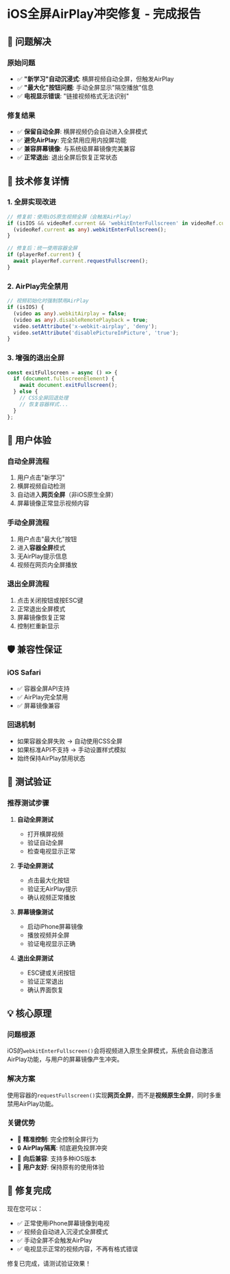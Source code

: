# iOS全屏AirPlay冲突修复 - 完成报告

## 🎯 **问题解决**

### 原始问题
- ✅ **"新学习"自动沉浸式**: 横屏视频自动全屏，但触发AirPlay
- ✅ **"最大化"按钮问题**: 手动全屏显示"隔空播放"信息
- ✅ **电视显示错误**: "链接视频格式无法识别"

### 修复结果
- ✅ **保留自动全屏**: 横屏视频仍会自动进入全屏模式
- ✅ **避免AirPlay**: 完全禁用应用内投屏功能
- ✅ **兼容屏幕镜像**: 与系统级屏幕镜像完美兼容
- ✅ **正常退出**: 退出全屏后恢复正常状态

## 🔧 **技术修复详情**

### 1. 全屏实现改进
```typescript
// 修复前：使用iOS原生视频全屏（会触发AirPlay）
if (isIOS && videoRef.current && 'webkitEnterFullscreen' in videoRef.current) {
  (videoRef.current as any).webkitEnterFullscreen();
}

// 修复后：统一使用容器全屏
if (playerRef.current) {
  await playerRef.current.requestFullscreen();
}
```

### 2. AirPlay完全禁用
```typescript
// 视频初始化时强制禁用AirPlay
if (isIOS) {
  (video as any).webkitAirplay = false;
  (video as any).disableRemotePlayback = true;
  video.setAttribute('x-webkit-airplay', 'deny');
  video.setAttribute('disablePictureInPicture', 'true');
}
```

### 3. 增强的退出全屏
```typescript
const exitFullscreen = async () => {
  if (document.fullscreenElement) {
    await document.exitFullscreen();
  } else {
    // CSS全屏回退处理
    // 恢复容器样式...
  }
};
```

## 📱 **用户体验**

### 自动全屏流程
1. 用户点击"新学习"
2. 横屏视频自动检测
3. 自动进入**网页全屏**（非iOS原生全屏）
4. 屏幕镜像正常显示视频内容

### 手动全屏流程
1. 用户点击"最大化"按钮
2. 进入**容器全屏**模式
3. 无AirPlay提示信息
4. 视频在网页内全屏播放

### 退出全屏流程
1. 点击关闭按钮或按ESC键
2. 正常退出全屏模式
3. 屏幕镜像恢复正常
4. 控制栏重新显示

## 🛡️ **兼容性保证**

### iOS Safari
- ✅ 容器全屏API支持
- ✅ AirPlay完全禁用
- ✅ 屏幕镜像兼容

### 回退机制
- 如果容器全屏失败 → 自动使用CSS全屏
- 如果标准API不支持 → 手动设置样式模拟
- 始终保持AirPlay禁用状态

## 🧪 **测试验证**

### 推荐测试步骤
1. **自动全屏测试**
   - 打开横屏视频
   - 验证自动全屏
   - 检查电视显示正常

2. **手动全屏测试**
   - 点击最大化按钮
   - 验证无AirPlay提示
   - 确认视频正常播放

3. **屏幕镜像测试**
   - 启动iPhone屏幕镜像
   - 播放视频并全屏
   - 验证电视显示正确

4. **退出全屏测试**
   - ESC键或关闭按钮
   - 验证正常退出
   - 确认界面恢复

## 💡 **核心原理**

### 问题根源
iOS的`webkitEnterFullscreen()`会将视频进入原生全屏模式，系统会自动激活AirPlay功能，与用户的屏幕镜像产生冲突。

### 解决方案
使用容器的`requestFullscreen()`实现**网页全屏**，而不是**视频原生全屏**，同时多重禁用AirPlay功能。

### 关键优势
- 🎯 **精准控制**: 完全控制全屏行为
- 🔒 **AirPlay隔离**: 彻底避免投屏冲突
- 🔄 **向后兼容**: 支持多种iOS版本
- 📱 **用户友好**: 保持原有的使用体验

## 🎉 **修复完成**

现在您可以：
- ✅ 正常使用iPhone屏幕镜像到电视
- ✅ 视频会自动进入沉浸式全屏模式
- ✅ 手动全屏不会触发AirPlay
- ✅ 电视显示正常的视频内容，不再有格式错误

修复已完成，请测试验证效果！
